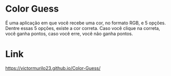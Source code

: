 # Color Guess
É uma aplicação em que você recebe uma cor, no formato RGB, e 5 opções. Dentre essas 5 opções, existe a cor correta. Caso você clique na correta, você ganha pontos, caso você erre, você não ganha pontos.

# Link
https://victormurilo23.github.io/Color-Guess/